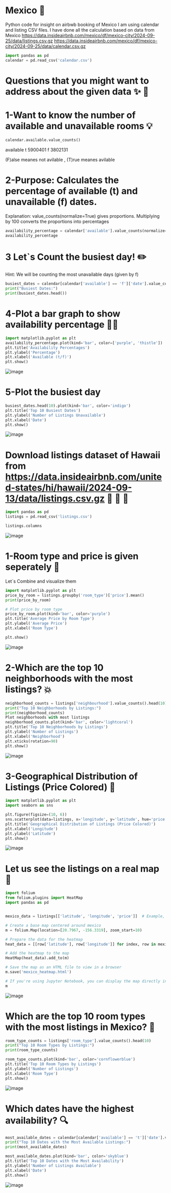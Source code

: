# Mexico :seedling:
Python code for insight on airbwb booking of Mexico I am using calendar and listing CSV files.
I have done all the calculation based on data from Mexico https://data.insideairbnb.com/mexico/df/mexico-city/2024-09-25/data/listings.csv.gz 
https://data.insideairbnb.com/mexico/df/mexico-city/2024-09-25/data/calendar.csv.gz

```python
import pandas as pd
calendar = pd.read_csv('calendar.csv')
```
# Questions that you might want to address about the given data :sparkles: :memo:

# 1-Want to know the number of available and unavailable rooms :bulb:

```python
calendar.available.value_counts()
```
available
t    5900401
f    3802131

(F)alse meanes not avilable , (T)rue meanes avilable

# 2-Purpose: Calculates the percentage of available (t) and unavailable (f) dates.
Explanation: value_counts(normalize=True) gives proportions. Multiplying by 100 converts the proportions into percentages

```python
availability_percentage = calendar['available'].value_counts(normalize=True) * 100
availability_percentage
```

# 3 Let`s Count the busiest day! :pencil2: 
Hint: We will be counting the most unavailable days (given by f)

```python
busiest_dates = calendar[calendar['available'] == 'f']['date'].value_counts()
print("Busiest Dates:")
print(busiest_dates.head())
```

# 4-Plot a bar graph to show availability percentage :technologist:

```python
import matplotlib.pyplot as plt
availability_percentage.plot(kind='bar', color=['purple', 'thistle'])
plt.title('Availability Percentages')
plt.ylabel('Percentage')
plt.xlabel('Available (t/f)')
plt.show()
```
![image](https://github.com/user-attachments/assets/208c7263-cb24-44f1-ac4b-5025c944632f)

# 5-Plot the busiest day
```python
busiest_dates.head(10).plot(kind='bar', color='indigo')
plt.title('Top 10 Busiest Dates')
plt.ylabel('Number of Listings Unavailable')
plt.xlabel('Date')
plt.show()
```
![image](https://github.com/user-attachments/assets/f02cc387-e93f-481a-bcb3-d443437f385f)

# Download listings dataset of Hawaii from https://data.insideairbnb.com/united-states/hi/hawaii/2024-09-13/data/listings.csv.gz :page_facing_up: :page_facing_up: :page_facing_up:

```python
import pandas as pd
listings = pd.read_csv('listings.csv')
```
```python
listings.columns
```
![image](https://github.com/user-attachments/assets/08c56045-5919-435e-b683-0c5533fcd29b)

# 1-Room type and price is given seperately :see_no_evil:
Let`s Combine and visualize them
```python
import matplotlib.pyplot as plt
price_by_room = listings.groupby('room_type')['price'].mean()
print(price_by_room)

# Plot price by room type
price_by_room.plot(kind='bar', color='purple')
plt.title('Average Price by Room Type')
plt.ylabel('Average Price')
plt.xlabel('Room Type')

plt.show()
```

![image](https://github.com/user-attachments/assets/6b8b704a-1169-4a09-84f5-32724f15ae16)

# 2-Which are the top 10 neighborhoods with the most listings? :boom:

```python
neighborhood_counts = listings['neighbourhood'].value_counts().head(10)
print("Top 10 Neighborhoods by Listings:")
print(neighborhood_counts)
Plot neighborhoods with most listings
neighborhood_counts.plot(kind='bar', color='lightcoral')
plt.title('Top 10 Neighborhoods by Listings')
plt.ylabel('Number of Listings')
plt.xlabel('Neighborhood')
plt.xticks(rotation=90)
plt.show()
```
![image](https://github.com/user-attachments/assets/749c9ee8-404c-4d8f-8d9e-4473a36fa4b8)

# 3-Geographical Distribution of Listings (Price Colored) :money_with_wings: 
```python
import matplotlib.pyplot as plt
import seaborn as sns
```
```python
plt.figure(figsize=(10, 6))
sns.scatterplot(data=listings, x='longitude', y='latitude', hue='price', palette='viridis', size='price', sizes=(10, 200))
plt.title('Geographical Distribution of Listings (Price Colored)')
plt.xlabel('Longitude')
plt.ylabel('Latitude')
plt.show()
```
![image](https://github.com/user-attachments/assets/bfc924e0-a28c-4b7d-b654-fdd3e9d7e086)


# Let us see the listings on a real map :seedling:
```python
import folium
from folium.plugins import HeatMap
import pandas as pd


mexico_data = listings[['latitude', 'longitude', 'price']]  # Example, you may add more columns

# Create a base map centered around mexico 
m = folium.Map(location=[20.7967, -156.3319], zoom_start=10)

# Prepare the data for the heatmap
heat_data = [[row['latitude'], row['longitude']] for index, row in mexico_data.iterrows()]

# Add the heatmap to the map
HeatMap(heat_data).add_to(m)

# Save the map as an HTML file to view in a browser
m.save('mexico_heatmap.html')

# If you're using Jupyter Notebook, you can display the map directly in the notebook:
m
```
![image](https://github.com/user-attachments/assets/055b81df-603b-4a8d-87bf-7cac20c404b8)

# Which are the top 10 room types with the most listings in Mexico? :dizzy: 
```python
room_type_counts = listings['room_type'].value_counts().head(10)
print("Top 10 Room Types by Listings:")
print(room_type_counts)

room_type_counts.plot(kind='bar', color='cornflowerblue')
plt.title('Top 10 Room Types by Listings')
plt.ylabel('Number of Listings')
plt.xlabel('Room Type')
plt.show()
```
![image](https://github.com/user-attachments/assets/d156fc9e-98f6-4d99-8e6c-da7b80929ee5)

# Which dates have the highest availability? :mag:
```python
most_available_dates = calendar[calendar['available'] == 't']['date'].value_counts().head(10)
print("Top 10 Dates with the Most Available Listings:")
print(most_available_dates)

most_available_dates.plot(kind='bar', color='skyblue')
plt.title('Top 10 Dates with the Most Availability')
plt.ylabel('Number of Listings Available')
plt.xlabel('Date')
plt.show()
```
![image](https://github.com/user-attachments/assets/c57a3866-f746-483f-bc26-1f21a65dda0e)
